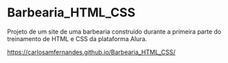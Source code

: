 # Barbearia_HTML_CSS
Projeto de um site de uma barbearia construído durante a primeira parte do treinamento de HTML e CSS da plataforma Alura. 

https://carlosamfernandes.github.io/Barbearia_HTML_CSS/

